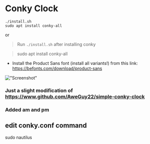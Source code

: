 # Conky Clock


```
./install.sh
sudo apt install conky-all
```
or

> Run `./install.sh` after installing conky

> sudo apt install conky-all


* Install the Product Sans font (install all variants!) from this link: https://befonts.com/download/product-sans

!["Screenshot"](Screenshot.png)

### Just a slight modification of  https://www.github.com/AweGuy22/simple-conky-clock
### Added am and pm 

## edit conky.conf command 
sudo nautilus
